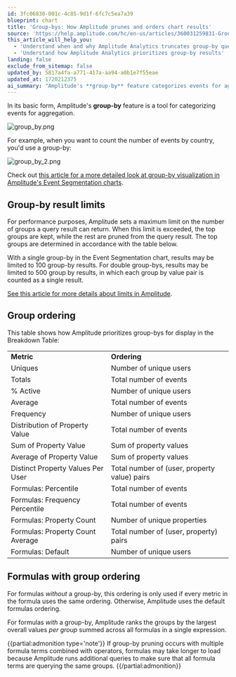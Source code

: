 ```yaml
---
id: 3fc06830-001c-4c85-9d1f-6fc7c5ea7a39
blueprint: chart
title: 'Group-bys: How Amplitude prunes and orders chart results'
source: 'https://help.amplitude.com/hc/en-us/articles/360031259831-Group-bys-How-Amplitude-prunes-and-orders-chart-results'
this_article_will_help_you:
  - 'Understand when and why Amplitude Analytics truncates group-by query results'
  - 'Understand how Amplitude Analytics prioritizes group-by results'
landing: false
exclude_from_sitemap: false
updated_by: 5817a4fa-a771-417a-aa94-a0b1e7f55eae
updated_at: 1720212375
ai_summary: "Amplitude's **group-by** feature categorizes events for aggregation, useful for counting events by country. There are limits on result numbers based on group-bys. The tool prioritizes group-bys for display in the Breakdown Table, with different ordering for metrics like Uniques, Totals, % Active, and more. Formulas without a group-by use a default ordering unless all metrics use the same ordering. With a group-by, Amplitude ranks groups by overall values per group. If group-by pruning happens with multiple formula terms, loading may take longer due to additional queries."
---
```

In its basic form, Amplitude's **group-by** feature is a tool for categorizing events for aggregation. 

![group_by.png](/docs/output/img/charts/group-by-png.png)

For example, when you want to count the number of events by country, you'd use a group-by:

![group_by_2.png](/docs/output/img/charts/group-by-2-png.png)  

Check out [this article for a more detailed look at group-by visualization in Amplitude's Event Segmentation charts](/docs/analytics/charts/build-charts-add-events).

## Group-by result limits

For performance purposes, Amplitude sets a maximum limit on the number of groups a query result can return. When this limit is exceeded, the top groups are kept, while the rest are pruned from the query result. The top groups are determined in accordance with the table below.

With a single group-by in the Event Segmentation chart, results may be limited to 100 group-by results. For double group-bys, results may be limited to 500 group by results, in which each group by value pair is counted as a single result.

[See this article for more details about limits in Amplitude](/docs/faq/limits).

## Group ordering

This table shows how Amplitude prioritizes group-bys for display in the Breakdown Table:

|  |  |
| --- | --- |
| **Metric** | **Ordering** |
| Uniques | Number of unique users |
| Totals | Total number of events |
| % Active | Number of unique users |
| Average | Total number of events |
| Frequency | Number of unique users |
| Distribution of Property Value | Total number of events |
| Sum of Property Value | Sum of property values |
| Average of Property Value | Sum of property values |
| Distinct Property Values Per User | Total number of (user, property value) pairs |
| Formulas: Percentile | Total number of events |
| Formulas: Frequency Percentile | Total number of events |
| Formulas: Property Count | Number of unique properties |
| Formulas: Property Count Average | Total number of (user, property) pairs |
| Formulas: Default | Number of unique users |

## Formulas with group ordering

For formulas *without* a group-by, this ordering is only used if every metric in the formula uses the same ordering. Otherwise, Amplitude uses the default formulas ordering.

For formulas *with* a group-by, Amplitude ranks the groups by the largest overall values *per group* summed across all formulas in a single expression.

{{partial:admonition type='note'}}
If group-by pruning occurs with multiple formula terms combined with operators, formulas may take longer to load because Amplitude runs additional queries to make sure that all formula terms are querying the same groups.
{{/partial:admonition}}